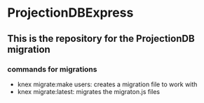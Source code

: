 # ProjectionDBExpress
## This is the repository for the ProjectionDB migration

### commands for migrations
- knex migrate:make users: creates a migration file to work with
- knex migrate:latest: migrates the migraton.js files
